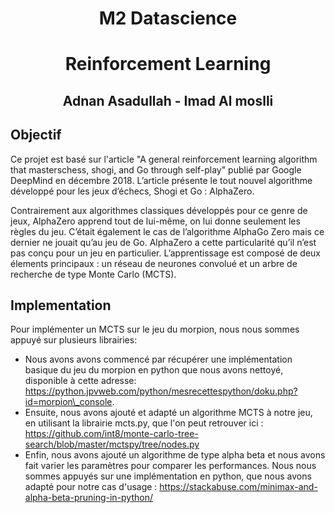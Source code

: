 
# 
# <center> M2 Datascience </center> 
# <center> Reinforcement Learning
 </center> 

## <center> Adnan Asadullah - Imad Al moslli </center> 

## Objectif 
Ce projet est basé sur l'article "A general reinforcement learning algorithm that masterschess, shogi, and Go through self-play" publié par Google DeepMind en décembre 2018.
 L’article présente le tout nouvel algorithme développé pour les jeux d’échecs, Shogi et Go : AlphaZero.

Contrairement aux algorithmes classiques développés pour ce genre de jeux, AlphaZero apprend tout de lui-même, on lui donne seulement les règles du jeu. 
C’était également le cas de l’algorithme AlphaGo Zero mais ce dernier ne jouait qu’au jeu de Go. AlphaZero a cette particularité qu’il n’est pas conçu pour un jeu en particulier.
L’apprentissage est composé de deux élements principaux : un réseau de neurones convolué et un arbre de recherche de type Monte Carlo (MCTS).




## Implementation 
Pour implémenter un MCTS sur le jeu du morpion, nous nous sommes appuyé sur plusieurs librairies:
- Nous avons avons commencé par récupérer une implémentation basique du jeu du morpion en python que nous avons nettoyé, disponible à cette adresse: 
https://python.jpvweb.com/python/mesrecettespython/doku.php?id=morpion\_console.
- Ensuite, nous avons ajouté et adapté un algorithme MCTS à notre jeu, en utilisant la librairie mcts.py, que l'on peut retrouver ici :
https://github.com/int8/monte-carlo-tree-search/blob/master/mctspy/tree/nodes.py
- Enfin, nous avons ajouté un algorithme de type alpha beta et nous avons fait varier les paramètres pour comparer les performances. 
Nous nous sommes appuyés sur une implémentation en python, que nous avons adapté pour notre cas d'usage : 
https://stackabuse.com/minimax-and-alpha-beta-pruning-in-python/
